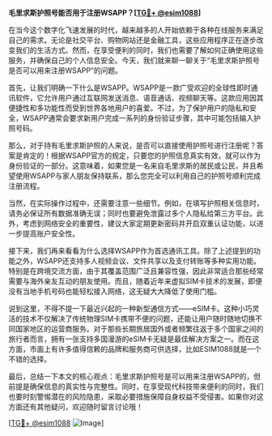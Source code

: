 **毛里求斯护照号能否用于注册WSAPP？[[TG💪+ @esim1088](https://t.me/s/esim1088)]**

在当今这个数字化飞速发展的时代，越来越多的人开始依赖于各种在线服务来满足自己的需求。无论是社交平台、购物网站还是金融工具，这些应用程序正在逐步改变我们的生活方式。然而，在享受便利的同时，我们也需要了解如何正确使用这些服务，并确保自己的个人信息安全。今天，我们就来聊一聊关于“毛里求斯护照号是否可以用来注册WSAPP”的问题。

首先，让我们明确一下什么是WSAPP。WSAPP是一款广受欢迎的全球性即时通讯软件，它允许用户通过互联网发送消息、语音通话、视频聊天等。这款应用因其便捷性和多功能性而受到世界各地用户的喜爱。不过，为了保护用户的隐私和安全，WSAPP通常会要求新用户完成一系列的身份验证步骤，其中可能包括输入护照号码。

那么，对于持有毛里求斯护照的人来说，是否可以直接使用护照号进行注册呢？答案是肯定的！根据WSAPP官方的规定，只要您的护照信息真实有效，就可以作为身份验证的一部分。这意味着，如果您是一名来自毛里求斯的居民或公民，并且希望使用WSAPP与家人朋友保持联系，那么您完全可以利用自己的护照号顺利完成注册流程。

当然，在实际操作过程中，还需要注意一些细节。例如，在填写护照相关信息时，请务必保证所有数据准确无误；同时也要避免泄露过多个人隐私给第三方平台。此外，考虑到网络安全的重要性，建议大家定期更新密码并开启双重认证功能，以进一步提高账户安全性。

接下来，我们再来看看为什么选择WSAPP作为首选通讯工具。除了上述提到的功能之外，WSAPP还支持多人视频会议、文件共享以及支付转账等多种实用功能。特别是在跨境交流方面，由于其覆盖范围广泛且兼容性强，因此非常适合那些经常需要与海外亲友互动的朋友使用。而且，随着近年来虚拟SIM卡技术的发展，即便没有当地手机号码也能轻松接入网络，这无疑大大降低了使用门槛。

说到这里，不得不提一下最近兴起的一种新型通信方式——eSIM卡。这种小巧灵活的技术不仅解决了传统物理SIM卡携带不便的问题，还能让用户随时随地切换不同国家地区的运营商服务。对于那些长期旅居国外或者频繁往返于多个国家之间的旅行者而言，拥有一张支持多国漫游的eSIM卡无疑是最佳解决方案之一。而在这方面，市面上有许多值得信赖的品牌和服务商可供选择，比如ESIM1088就是一个不错的选择。

最后，总结一下本文的核心观点：毛里求斯护照号是可以用来注册WSAPP的，但前提是确保信息的真实性与完整性。同时，在享受现代科技带来便利的同时，我们也要时刻警惕潜在的风险隐患，采取必要措施保障自身权益不受侵害。如果你对这方面还有其他疑问，欢迎随时留言讨论哦！

[[TG💪+ @esim1088](https://t.me/s/esim1088) ![Image](https://i.postimg.cc/4NQfJmqS/Snipaste-2025-05-13-00-14-12.png)]